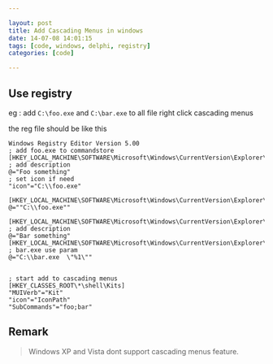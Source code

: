 ```yaml
---

layout: post
title: Add Cascading Menus in windows
date: 14-07-08 14:01:15
tags: [code, windows, delphi, registry]
categories: [code]

---
```


## Use registry

eg : add `C:\foo.exe` and `C:\bar.exe` to all file right click cascading menus

the reg file should be like this

```
Windows Registry Editor Version 5.00
; add foo.exe to commandstore
[HKEY_LOCAL_MACHINE\SOFTWARE\Microsoft\Windows\CurrentVersion\Explorer\CommandStore\shell\foo]
; add description
@="Foo something"
; set icon if need
"icon"="C:\\foo.exe"

[HKEY_LOCAL_MACHINE\SOFTWARE\Microsoft\Windows\CurrentVersion\Explorer\CommandStore\shell\foo\command]
@=""C:\\foo.exe""

[HKEY_LOCAL_MACHINE\SOFTWARE\Microsoft\Windows\CurrentVersion\Explorer\CommandStore\shell\bar]
; add description
@="Bar something"
[HKEY_LOCAL_MACHINE\SOFTWARE\Microsoft\Windows\CurrentVersion\Explorer\CommandStore\shell\bar\command]
; bar.exe use param
@="C:\\bar.exe  \"%1\""


; start add to cascading menus
[HKEY_CLASSES_ROOT\*\shell\Kits]
"MUIVerb"="Kit"
"icon"="IconPath"
"SubCommands"="foo;bar"
```

## Remark

> Windows XP and Vista dont support cascading menus feature.

